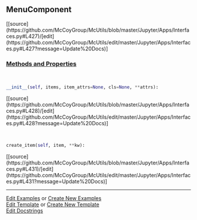 ## <a id="McUtils.Jupyter.Apps.Interfaces.MenuComponent">MenuComponent</a> 
<div class="docs-source-link" markdown="1">
[[source](https://github.com/McCoyGroup/McUtils/blob/master/Jupyter/Apps/Interfaces.py#L427)/[edit](https://github.com/McCoyGroup/McUtils/edit/master/Jupyter/Apps/Interfaces.py#L427?message=Update%20Docs)]
</div>



<div class="collapsible-section">
 <div class="collapsible-section collapsible-section-header" markdown="1">
 
### <a class="collapse-link" data-toggle="collapse" href="#methods">Methods and Properties</a> <a class="float-right" data-toggle="collapse" href="#methods"><i class="fa fa-chevron-down"></i></a>

 </div>
 <div class="collapsible-section collapsible-section-body collapse" id="methods" markdown="1">

<a id="McUtils.Jupyter.Apps.Interfaces.MenuComponent.__init__" class="docs-object-method">&nbsp;</a> 
```python
__init__(self, items, item_attrs=None, cls=None, **attrs): 
```
<div class="docs-source-link" markdown="1">
[[source](https://github.com/McCoyGroup/McUtils/blob/master/Jupyter/Apps/Interfaces.py#L428)/[edit](https://github.com/McCoyGroup/McUtils/edit/master/Jupyter/Apps/Interfaces.py#L428?message=Update%20Docs)]
</div>

<a id="McUtils.Jupyter.Apps.Interfaces.MenuComponent.create_item" class="docs-object-method">&nbsp;</a> 
```python
create_item(self, item, **kw): 
```
<div class="docs-source-link" markdown="1">
[[source](https://github.com/McCoyGroup/McUtils/blob/master/Jupyter/Apps/Interfaces.py#L431)/[edit](https://github.com/McCoyGroup/McUtils/edit/master/Jupyter/Apps/Interfaces.py#L431?message=Update%20Docs)]
</div>

 </div>
</div>




___

[Edit Examples](https://github.com/McCoyGroup/McUtils/edit/gh-pages/ci/examples/McUtils/Jupyter/Apps/Interfaces/MenuComponent.md) or 
[Create New Examples](https://github.com/McCoyGroup/McUtils/new/gh-pages/?filename=ci/examples/McUtils/Jupyter/Apps/Interfaces/MenuComponent.md) <br/>
[Edit Template](https://github.com/McCoyGroup/McUtils/edit/gh-pages/ci/docs/McUtils/Jupyter/Apps/Interfaces/MenuComponent.md) or 
[Create New Template](https://github.com/McCoyGroup/McUtils/new/gh-pages/?filename=ci/docs/templates/McUtils/Jupyter/Apps/Interfaces/MenuComponent.md) <br/>
[Edit Docstrings](https://github.com/McCoyGroup/McUtils/edit/master/Jupyter/Apps/Interfaces.py#L427?message=Update%20Docs)